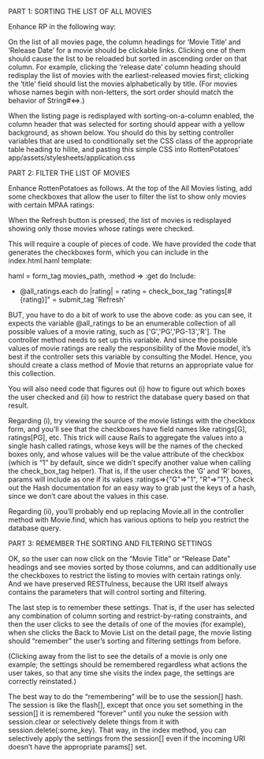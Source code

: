 PART 1: SORTING THE LIST OF ALL MOVIES

Enhance RP in the following way:

On the list of all movies page, the column headings for ‘Movie Title’ and ‘Release Date’ for a movie should be
clickable links. Clicking one of them should cause the list to be reloaded but sorted in ascending order on that
column. For example, clicking the ‘release date’ column heading should redisplay the list of movies with the
earliest-released movies first; clicking the ‘title’ field should list the movies alphabetically by title. (For movies
whose names begin with non-letters, the sort order should match the behavior of String#<=>.)

When the listing page is redisplayed with sorting-on-a-column enabled, the column header that was selected
for sorting should appear with a yellow background, as shown below. You should do this by setting controller
variables that are used to conditionally set the CSS class of the appropriate table heading to hilite, and
pasting this simple CSS into RottenPotatoes’ app/assets/stylesheets/application.css

PART 2: FILTER THE LIST OF MOVIES

Enhance RottenPotatoes as follows. At the top of the All Movies listing, add some checkboxes that allow the user to filter the list to show only movies with certain MPAA ratings:

When the Refresh button is pressed, the list of movies is redisplayed showing only those movies whose ratings were checked.

This will require a couple of pieces of code. We have provided the code that generates the checkboxes form, which you can include in the index.html.haml template:

haml
= form_tag movies_path, :method => :get do
  Include:
  - @all_ratings.each do |rating|
    = rating
    = check_box_tag "ratings[#{rating}]"
  = submit_tag 'Refresh'

BUT, you have to do a bit of work to use the above code: as you can see, it expects the variable @all_ratings to be an enumerable collection of all possible values of a movie rating, such as ['G','PG','PG-13','R']. The controller method needs to set up this variable. And since the possible values of movie ratings are really the responsibility of the Movie model, it’s best if the controller sets this variable by consulting the Model. Hence, you should create a class method of Movie that returns an appropriate value for this collection.

You will also need code that figures out (i) how to figure out which boxes the user checked and (ii) how to restrict the database query based on that result.

Regarding (i), try viewing the source of the movie listings with the checkbox form, and you’ll see that the checkboxes have field names like ratings[G], ratings[PG], etc. This trick will cause Rails to aggregate the values into a single hash called ratings, whose keys will be the names of the checked boxes only, and whose values will be the value attribute of the checkbox (which is “1” by default, since we didn’t specify another value when calling the check_box_tag helper). That is, if the user checks the ‘G’ and ‘R’ boxes, params will include as one if its values :ratings=>{"G"=>"1", "R"=>"1"}. Check out the Hash documentation for an easy way to grab just the keys of a hash, since we don’t care about the values in this case.

Regarding (ii), you’ll probably end up replacing Movie.all in the controller method with Movie.find, which has various options to help you restrict the database query.

PART 3: REMEMBER THE SORTING AND FILTERING SETTINGS

OK, so the user can now click on the “Movie Title” or “Release Date” headings and see movies sorted by those columns, and can additionally use the checkboxes to restrict the listing to movies with certain ratings only. And we have preserved RESTfulness, because the URI itself always contains the parameters that will control sorting and filtering.

The last step is to remember these settings. That is, if the user has selected any combination of column sorting and restrict-by-rating constraints, and then the user clicks to see the details of one of the movies (for example), when she clicks the Back to Movie List on the detail page, the movie listing should “remember” the user’s sorting and filtering settings from before.

(Clicking away from the list to see the details of a movie is only one example; the settings should be remembered regardless what actions the user takes, so that any time she visits the index page, the settings are correctly reinstated.)

The best way to do the “remembering” will be to use the session[] hash. The session is like the flash[], except that once you set something in the session[] it is remembered “forever” until you nuke the session with session.clear or selectively delete things from it with session.delete(:some_key). That way, in the index method, you can selectively apply the settings from the session[] even if the incoming URI doesn’t have the appropriate params[] set.